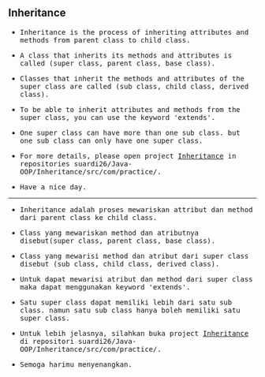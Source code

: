 ## Inheritance

-  <samp>Inheritance is the process of inheriting attributes and methods from parent class to child class. </samp>
 
-  <samp>A class that inherits its methods and attributes is called (super class, parent class, base class).</samp>
 
-  <samp>Classes that inherit the methods and attributes of the super class are called (sub class, child class, derived class).</samp>
 
-  <samp>To be able to inherit attributes and methods from the super class, you can use the keyword 'extends'.</samp>

-  <samp>One super class can have more than one sub class. but one sub class can only have one super class.<samp>

- <samp>For more details, please open project [Inheritance](https://github.com/suardi26/Java-OOP/tree/main/Inheritance/src/com/practice) in repositories suardi26/Java-OOP/Inheritance/src/com/practice/.</samp>

- <samp>Have a nice day.</samp>

---

- <samp>Inheritance adalah proses mewariskan attribut dan method dari parent class ke child class.</samp>
 
- <samp>Class yang mewariskan method dan atributnya disebut(super class, parent class, base class).</samp>
 
- <samp>Class yang mewarisi method dan atribut dari super class disebut (sub class, child class, derived class).</samp>
 
- <samp>Untuk dapat mewarisi atribut dan method dari super class maka dapat menggunakan keyword 'extends'.</samp>
 
- <samp>Satu super class dapat memiliki lebih dari satu sub class. namun satu sub class hanya boleh memiliki satu super class.</samp>

- <samp>Untuk lebih jelasnya, silahkan buka project [Inheritance](https://github.com/suardi26/Java-OOP/tree/main/Inheritance/src/com/practice) di repositori suardi26/Java-OOP/Inheritance/src/com/practice/.</samp>

- <samp>Semoga harimu menyenangkan.</samp>
